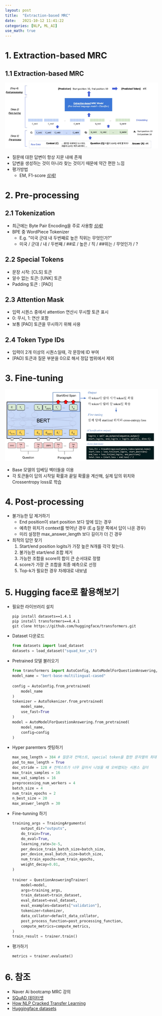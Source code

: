 ```yaml
---
layout: post
title:  "Extraction-based MRC"
date:   2021-10-12 11:41:22
categories: [NLP, ML_AI]
use_math: true
---
```


# 1. Extraction-based MRC
## 1.1 Extraction-based MRC
![](/assets/image/mrc/ex_1.PNG)
* 질문에 대한 답변이 항상 지문 내에 존재
* 답변을 생성하는 것이 아니라 찾는 것이기 때문에 약간 편한 느낌
* 평가방법
    * EM, F1-score [상세!]()

# 2. Pre-processing
## 2.1 Tokenization
* 최근에는 Byte Pair Encoding을 주로 사용함 [상세!](https://kyunghyunlim.github.io/nlp/ml_ai/2021/09/15/byteenc.html)
* BPE 중 WordPiece Tokenizer
    * E.g. "미국 군대 내 두번째로 높은 직위는 무엇인가?"
    * 미국 / 군대 / 내 / 두번째 / ##로 / 높은 / 직 / ##위는 / 무엇인가 / ?

## 2.2 Special Tokens
* 문장 시작: [CLS] 토큰
* 알수 없는 토큰: [UNK] 토큰
* Padding 토큰 : [PAD]

## 2.3 Attention Mask
* 입력 시퀀스 중에서 attention 연산시 무시할 토큰 표시
* 0: 무시, 1: 연산 포함
* 보통 [PAD] 토큰을 무시하기 위해 사용

## 2.4 Token Type IDs
* 입력이 2개 이상의 시퀀스일때, 각 문장에 ID 부여
* [PAD] 토큰과 질문 부분을 0으로 해서 정답 범위에서 제외

# 3. Fine-tuning
![](/assets/image/mrc/ex_2.PNG)
* Base 모델의 임베딩 벡터들을 이용
* 각 토큰들이 답의 시작일 확률과 끝일 확률을 계산해, 실제 답의 위치와 Crossentropy loss로 학습

# 4. Post-processing
* 불가능한 답 제거하기
    * End position이 start position 보다 앞에 있는 경우
    * 예측한 위치가 context를 벗어난 경우 (E.g 질문 쪽에서 답이 나온 경우)
    * 미리 설정한 max_answer_length 보다 길이가 더 긴 경우
* 최적의 답안 찾기
    1. Start/end position logits가 가장 높은 N개를 각각 찾는다.
    2. 불가능한 start/end 조합 제거
    3. 가능한 조합을 score의 합이 큰 순서대로 정렬
    4. score가 가장 큰 조합을 최종 예측으로 선정
    5. Top-k가 필요한 경우 차례대로 내보냄

# 5. Hugging face로 활용해보기
* 필요한 라이브러리 설치

    ```
    pip install datasets==1.4.1
    pip install transformers==4.4.1
    git clone https://github.com/huggingface/transformers.git
    ```

* Dataset 다운로드

    ```python
    from datasets import load_dataset
    datasets = load_dataset("squad_kor_v1")
    ```

* Pretrained 모델 불러오기

    ```python
    from transformers import AutoConfig, AutoModelForQuestionAnswering, AutoTokenizer
    model_name = "bert-base-multilingual-cased"

    config = AutoConfig.from_pretrained(
        model_name
    )
    tokenizer = AutoTokenizer.from_pretrained(
        model_name,
        use_fast=True
    )
    model = AutoModelForQuestionAnswering.from_pretrained(
        model_name,
        config=config
    )
    ```

* Hyper paremters 셋팅하기

    ```python
    max_seq_length = 384 # 질문과 컨텍스트, special token을 합한 문자열의 최대 길이
    pad_to_max_length = True
    doc_stride = 128 # 컨텍스트가 너무 길어서 나눴을 때 오버랩되는 시퀀스 길이
    max_train_samples = 16
    max_val_samples = 16
    preprocessing_num_workers = 4
    batch_size = 4
    num_train_epochs = 2
    n_best_size = 20
    max_answer_length = 30
    ```

* Fine-tunning 하기

    ```python
    training_args = TrainingArguments(
        output_dir="outputs",
        do_train=True, 
        do_eval=True, 
        learning_rate=3e-5,
        per_device_train_batch_size=batch_size,
        per_device_eval_batch_size=batch_size,
        num_train_epochs=num_train_epochs,
        weight_decay=0.01,
    )

    trainer = QuestionAnsweringTrainer(
        model=model,
        args=training_args,
        train_dataset=train_dataset,
        eval_dataset=eval_dataset,
        eval_examples=datasets["validation"],
        tokenizer=tokenizer,
        data_collator=default_data_collator,
        post_process_function=post_processing_function,
        compute_metrics=compute_metrics,
    )
    train_result = trainer.train()
    ```

* 평가하기

    ```python
    metrics = trainer.evaluate()
    ```

# 6. 참조
* Naver Ai bootcamp MRC 강의
* [SQuAD 데이터셋](https://rajpurkar.github.io/SQuAD-explorer/)
* [How NLP Cracked Transfer Learning](http://jalammar.github.io/illustrated-bert/)
* [Huggingface datasets](https://huggingface.co/datasets)

